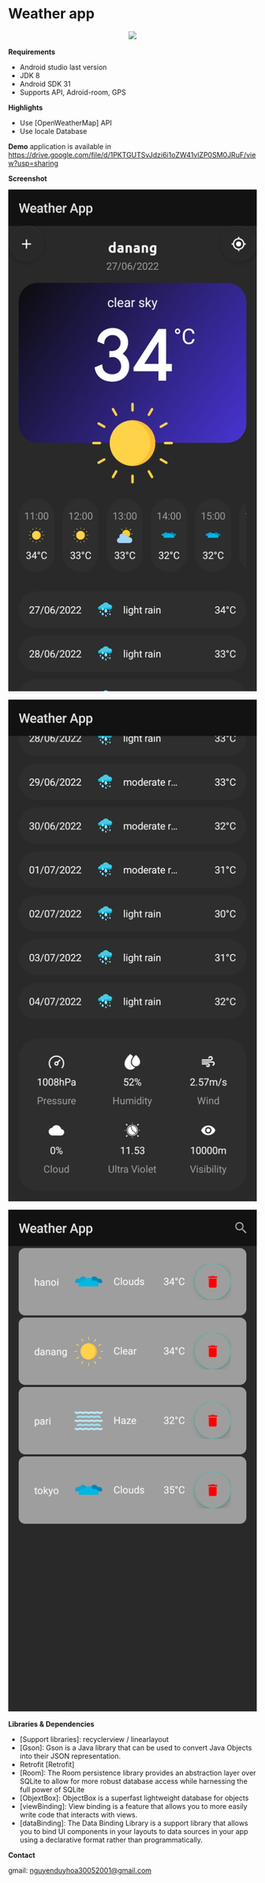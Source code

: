 # Weather app


<p align="center"><img src="/detail1.png" /></p>

**Requirements**
- Android studio last version
- JDK 8
- Android SDK 31
- Supports API, Adroid-room, GPS

**Highlights**
- Use [OpenWeatherMap] API
- Use locale Database

**Demo** application is available in <a>https://drive.google.com/file/d/1PKTGUTSvJdzi6i1oZW41vlZP0SM0JRuF/view?usp=sharing</a>

**Screenshot**

<p align="center"><img src="image/detail1.jpg" /></p> 
<p align="center"><img src="image/detail2.jpg" /></p> 
<p align="center"><img src="image/listcity.jpg" /></p> 

**Libraries & Dependencies**
- [Support libraries]: recyclerview / linearlayout
- [Gson]: Gson is a Java library that can be used to convert Java Objects into their JSON representation.
- Retrofit [Retrofit]
- [Room]: The Room persistence library provides an abstraction layer over SQLite to allow for more robust database access while harnessing the full power of SQLite
- [ObjextBox]: ObjectBox is a superfast lightweight database for objects
- [viewBinding]: View binding is a feature that allows you to more easily write code that interacts with views.
- [dataBinding]: The Data Binding Library is a support library that allows you to bind UI components in your layouts to data sources in your app using a declarative format rather than programmatically.

**Contact**

gmail: nguyenduyhoa30052001@gmail.com
